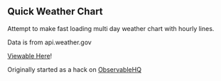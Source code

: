 Quick Weather Chart
-------------------

Attempt to make fast loading multi day weather chart with hourly lines.

Data is from api.weather.gov

[Viewable Here](https://weather.nikolaj.dev/)!

Originally started as a hack on [ObservableHQ](https://observablehq.com/@nikolajbaer/8-day-weather)

